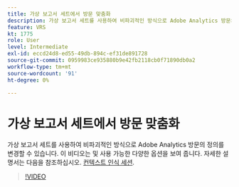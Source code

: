 ```yaml
---
title: 가상 보고서 세트에서 방문 맞춤화
description: 가상 보고서 세트를 사용하여 비파괴적인 방식으로 Adobe Analytics 방문의 정의를 변경할 수 있습니다. 이 비디오는 및 사용 가능한 다양한 옵션을 보여 줍니다.
feature: VRS
kt: 1775
role: User
level: Intermediate
exl-id: eccd24d8-ed55-49db-894c-ef31de891728
source-git-commit: 0959983ce935880b9e42fb2118cb0f71890db0a2
workflow-type: tm+mt
source-wordcount: '91'
ht-degree: 0%

---
```


# 가상 보고서 세트에서 방문 맞춤화

가상 보고서 세트를 사용하여 비파괴적인 방식으로 Adobe Analytics 방문의 정의를 변경할 수 있습니다. 이 비디오는 및 사용 가능한 다양한 옵션을 보여 줍니다. 자세한 설명서는 다음을 참조하십시오. [컨텍스트 인식 세션](https://experienceleague.adobe.com/docs/analytics/components/virtual-report-suites/vrs-mobile-visit-processing.html).

>[!VIDEO](https://video.tv.adobe.com/v/23545/?quality=12&learn=on)
